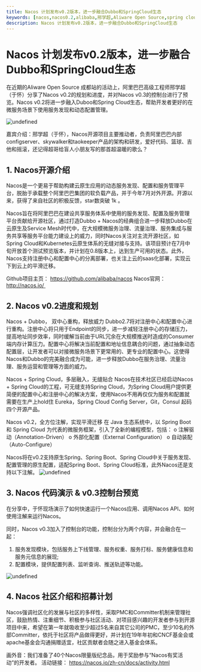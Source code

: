 ```yaml
---
title: Nacos 计划发布v0.2版本，进一步融合Dubbo和SpringCloud生态
keywords: [nacos,nacos0.2,alibaba,邢学超,Aliware Open Source,spring cloud]
description: Nacos 计划发布v0.2版本，进一步融合Dubbo和SpringCloud生态
---
```


# Nacos 计划发布v0.2版本，进一步融合Dubbo和SpringCloud生态
在近期的Aliware Open Source 成都站的活动上，阿里巴巴高级工程师邢学超（于怀）分享了Nacos v0.2的规划和进度，并对Nacos v0.3的控制台进行了预览。Nacos v0.2将进一步融入Duboo和Spring Cloud生态，帮助开发者更好的在微服务场景下使用服务发现和动态配置管理。

![undefined](https://cdn.nlark.com/lark/0/2018/png/11189/1537795153259-cc2c60c2-d7cb-431a-8858-cbd71b1c89e9.png) 

嘉宾介绍：邢学超（于怀），Nacos开源项目主要推动者，负责阿里巴巴内部 configserver、skywalker和taokeeper产品的架构和研发，爱好代码、篮球、吉他和摇滚，还记得超哥给盲人小朋友写的那首超温暖的歌么？



## 1. Nacos开源介绍

Nacos是一个更易于帮助构建云原生应用的动态服务发现、配置和服务管理平台，脱胎于承载整个阿里巴巴集团的软负载产品，并于今年7月对外开源。开源以来，获得了来自社区的积极反馈，star数突破 1k 。

Nacos旨在将阿里巴巴在建设共享服务体系中使用的服务发现、配置及服务管理平台贡献给开源社区，通过打造Dubbo + Nacos的经典组合进一步释放Dubbo在云原生及Service Mesh时代中，在大规模微服务治理、流量治理、服务集成与服务共享等服务平台能力建设上的威力，同时Nacos关注对主流开源社区，如Spring Cloud和Kubernetes云原生体系的无缝对接与支持。该项目预计在7月中旬开放首个测试预览版本，并计划在0.8版本上，达到生产可用的状态。此外，Nacos支持注册中心和配置中心的分离部署，也关注上云的saas化部署，实现云下到云上的平滑迁移。

Github项目主页：
https://github.com/alibaba/nacos
Nacos官网：
http://nacos.io/ 

## 2. Nacos v0.2进度和规划

Nacos + Dubbo， 双中心重构，释放威力
Dubbo2.7将对注册中心和配置中心进行重构。注册中心将只用于Endpoint的同步，进一步减轻注册中心的存储压力，提高地址同步效率，同时缓解当前由于URL冗余在大规模推送时造成的Consumer端内存计算压力。配置中心将解决当前配置和地址信息耦合的问题，通过抽象动态配置层，让开发者可以对接微服务场景下更常用的、更专业的配置中心。这使得Nacos和Dubbo的完美融合成为可能，进一步释放Dubbo在服务治理、流量治理、服务运营和管理等方面的威力。

Nacos + Spring Cloud，多层融入，无缝贴合
Nacos在技术社区已经启动Nacos + Spring Cloud的工程，可无缝支持Spring Cloud，为Spring Cloud用户提供更简便的配置中心和注册中心的解决方案，使用Nacos不用再仅仅为服务和配置就需要在生产上hold住 Eureka，Spring Cloud Config Server，Git，Consul 起码四个开源产品。

Nacos v0.2，全方位注解，实现平滑迁移
在 Java 生态系统中，以 Spring Boot 和 Spring Cloud 为代表的微服务框架，引入了全新的编程模型，包括：
o	注解驱动（Annotation-Driven）
o	外部化配置（External Configuration）
o	自动装配（Auto-Configure）

Nacos将在v0.2支持原生Spring、Spring Boot、Spring Cloud中关于服务发现、配置管理的原生配置，适配Spring Boot、Spring Cloud标准，此外Nacos还是支持以下注解。
![undefined](https://cdn.nlark.com/lark/0/2018/png/11189/1537795187129-bf48b9b1-3560-4081-99fc-b9c99497525b.png) 

## 3. Nacos 代码演示 & v0.3控制台预览

在分享中，于怀现场演示了如何快速运行一个Nacos应用、调用Nacos API、如何使用注解来运行Nacos。

同时，Nacos v0.3加入了控制台的功能，控制台分为两个内容，并会融合在一起：
1. 服务发现模块，包括服务上下线管理、服务权重、服务打标、服务健康信息和服务元信息的展现;
2. 配置模块，提供配置列表、监听查询、推送轨迹等功能。

![undefined](https://cdn.nlark.com/lark/0/2018/png/11189/1537795211701-dc18d18c-99a6-40e0-824f-6519d8f8b434.png) 


## 4. Nacos 社区介绍和招募计划

Nacos强调社区化的发展与社区的多样性，采取PMC和Committer机制来管理社区，鼓励热情、注重细节、积极参与社区活动、对项目感兴趣的开发者参与到开源项目中来，希望在第一年就吸收至少超过5名来自其它公司的PMC，至少10名的外部Committer，依托于社区将产品做得更好，并计划在19年年初和CNCF基金会或apache基金会沟通捐赠适宜，社区贡献者会随之进入基金会体系。

画外音：我们准备了40个Nacos限量版纪念品，用于奖励参与“Nacos有奖活动”的开发者。
活动链接：
https://nacos.io/zh-cn/docs/activity.html

